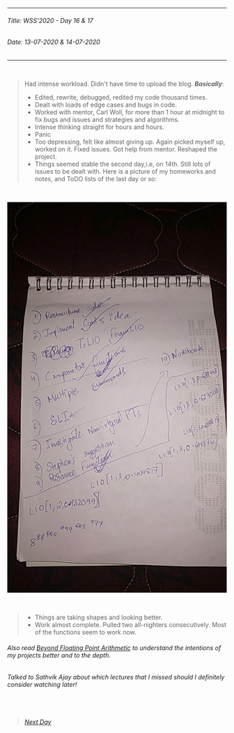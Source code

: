 ----------
###### Title: WSS'2020 - Day 16 & 17
###### Date: 13-07-2020 & 14-07-2020
----------
&nbsp;



> Had intense workload. Didn't have time to upload the blog.
> ***Basically***:
> - Edited, rewrite, debugged, redited my code thousand times.
> - Dealt with loads of edge cases and bugs in code.
> - Worked with mentor, Carl Woll, for more than 1 hour at midnight to fix bugs and issues and strategies and algorithms.
> - Intense thinking straight for hours and hours.
> - Panic
> - Too depressing, felt like almost giving up. Again picked myself up, worked on it. Fixed issues. Got help from mentor. Reshaped the project.
> - Things seemed stable the second day,i.e, on 14th. Still lots of issues to be dealt with. Here is a picture of my homeworks and notes, and ToDO lists of the last
day or so: 

&nbsp;

![On LIA](photo_2020-07-17_18-17-14.jpg)

&nbsp;

> - Things are taking shapes and looking better.
> - Work almost complete. Pulled two all-nighters consecutively. Most of the functions seem to work now.

###### Also read [Beyond Floating Point Arithmetic](62.322429.pdf) to understand the intentions of my projects better and to the depth.
###### Talked to Sathvik Ajay about which lectures that I missed should I definitely consider watching later!




&nbsp;
> ###### [Next Day](Day16.md)

